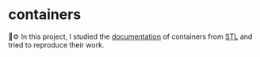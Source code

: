 # containers
🔧⚙️ In this project, I studied the [documentation](http://www.cplusplus.com/) of containers from [STL](https://en.wikipedia.org/wiki/Standard_Template_Library) and tried to reproduce their work.
